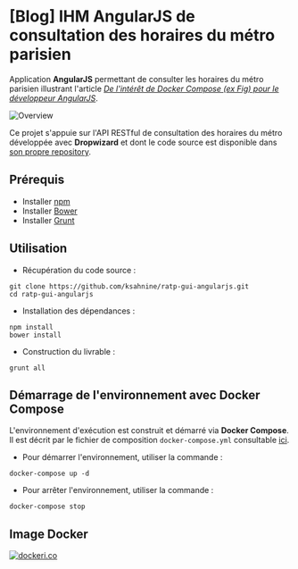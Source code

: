 # [Blog] IHM AngularJS de consultation des horaires du métro parisien
Application **AngularJS** permettant de consulter les horaires du métro parisien illustrant l'article <i><a href="http://blog.inovia-conseil.fr/?p=185">De l'intérêt de Docker Compose (ex Fig) pour le développeur AngularJS</a></i>.

![Overview](https://raw.githubusercontent.com/ksahnine/ratp-gui-angularjs/master/docs/metro-gui.png "Overview")

Ce projet s'appuie sur l'API RESTful de consultation des horaires du métro développée avec **Dropwizard** et dont le code source est disponible dans [son propre repository](https://github.com/ksahnine/trafic-ratp-dropwizard).

## Prérequis
 - Installer [npm](https://www.npmjs.com/)
 - Installer [Bower](http://bower.io/#install-bower)
 - Installer [Grunt](http://gruntjs.com/getting-started)

## Utilisation
 - Récupération du code source :
```
git clone https://github.com/ksahnine/ratp-gui-angularjs.git
cd ratp-gui-angularjs
```
 - Installation des dépendances :
```
npm install
bower install
```
 - Construction du livrable :
```
grunt all
```

## Démarrage de l'environnement avec Docker Compose
L'environnement d'exécution est construit et démarré via **Docker Compose**.
Il est décrit par le fichier de composition `docker-compose.yml` consultable [ici](https://github.com/ksahnine/ratp-gui-angularjs/blob/master/docker-compose.yml).
 - Pour démarrer l'environnement, utiliser la commande :
```
docker-compose up -d
```

 - Pour arrêter l'environnement, utiliser la commande :
```
docker-compose stop
```

## Image Docker

[![dockeri.co](http://dockeri.co/image/ksahnine/trafic-ratp-angularjs)](https://registry.hub.docker.com/u/ksahnine/trafic-ratp-angularjs/) 


